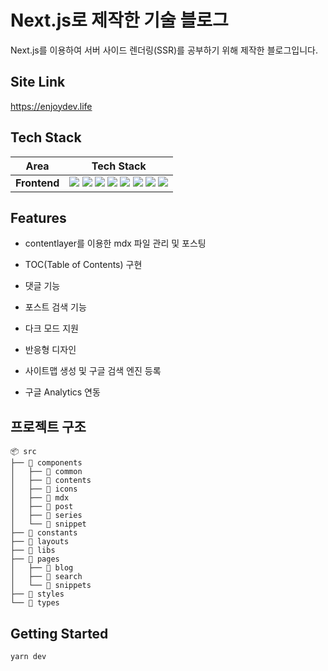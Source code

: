 # Next.js로 제작한 기술 블로그

Next.js를 이용하여 서버 사이드 렌더링(SSR)를 공부하기 위해 제작한 블로그입니다.

## Site Link

https://enjoydev.life

## Tech Stack

<div align=center>

|     Area     |                                                                                                                                                                                                                                                                                                                                                                                                                                         Tech Stack                                                                                                                                                                                                                                                                                                                                                                                                                                          |
| :----------: | :-----------------------------------------------------------------------------------------------------------------------------------------------------------------------------------------------------------------------------------------------------------------------------------------------------------------------------------------------------------------------------------------------------------------------------------------------------------------------------------------------------------------------------------------------------------------------------------------------------------------------------------------------------------------------------------------------------------------------------------------------------------------------------------------------------------------------------------------------------------------------------------------: |
| **Frontend** | <img src="https://img.shields.io/badge/Next.js-000000.svg?style=for-the-badge&logo=Next.js&logoColor=white"> <img src="https://img.shields.io/badge/react-61DAFB?style=for-the-badge&logo=react&logoColor=black"> <img src="https://img.shields.io/badge/TypeScript-3178C6.svg?style=for-the-badge&logo=TypeScript&logoColor=black"> <img src="https://img.shields.io/badge/TailwindCSS-06B6D4?&style=for-the-badge&logo=TailwindCSS&logoColor=white"> <img src="https://img.shields.io/badge/ESLINT-4B32C3?&style=for-the-badge&logo=ESLint&logoColor=white"> <img src="https://img.shields.io/badge/PRETTIER-F7B93E?&style=for-the-badge&logo=Prettier&logoColor=white"> <img src="https://img.shields.io/badge/HUSKY-000000?&style=for-the-badge&logo=Husky&logoColor=white"> <img src="https://img.shields.io/badge/Vercel-000000.svg?style=for-the-badge&logo=Vercel&logoColor=white"> |

</div>

## Features

- contentlayer를 이용한 mdx 파일 관리 및 포스팅
- TOC(Table of Contents) 구현
- 댓글 기능
- 포스트 검색 기능

- 다크 모드 지원
- 반응형 디자인
- 사이트맵 생성 및 구글 검색 엔진 등록
- 구글 Analytics 연동

## 프로젝트 구조

```
📦 src
├── 📂 components
│   ├── 📂 common
│   ├── 📂 contents
│   ├── 📂 icons
│   ├── 📂 mdx
│   ├── 📂 post
│   ├── 📂 series
│   └── 📂 snippet
├── 📂 constants
├── 📂 layouts
├── 📂 libs
├── 📂 pages
│   ├── 📂 blog
│   ├── 📂 search
│   └── 📂 snippets
├── 📂 styles
└── 📂 types
```

## Getting Started

```bash
yarn dev
```
